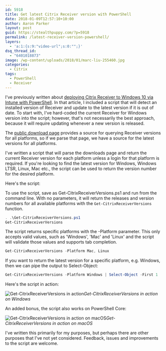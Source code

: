 ```yaml
---
id: 5918
title: Get latest Citrix Receiver version with PowerShell
date: 2018-01-09T12:57:10+10:00
author: Aaron Parker
layout: post
guid: https://stealthpuppy.com/?p=5918
permalink: /latest-receiver-version-powershell/
layers:
  - 'a:1:{s:9:"video-url";s:0:"";}'
dsq_thread_id:
  - "6401018873"
image: /wp-content/uploads/2018/01/marc-liu-255460.jpg
categories:
  - Citrix
tags:
  - PowerShell
  - Receiver
---
```


I've previously written about [deploying Citrix Receiver to Windows 10 via Intune with PowerShell](https://stealthpuppy.com/deploy-citrix-receiver-intune/). In that article, I included a script that will detect an installed version of Receiver and update to the latest version if it is out of date. To start with, I've hard-coded the current Receiver for Windows version into the script; however, that's not necessarily the best approach, because it will require updating whenever a new version is released.

The [public download page](https://www.citrix.com/downloads/citrix-receiver/) provides a source for querying Receiver versions for all platforms, so if we parse that page, we have a source for the latest versions for all platforms.

I've written a script that will parse the downloads page and return the current Receiver version for each platform unless a login for that platform is required. If you're looking to find the latest version for Windows, Windows LTSR, Linux, Mac etc., the script can be used to return the version number for the desired platform.

Here's the script:

<script src="https://gist.github.com/aaronparker/8204e49405a78245301dae1ebaf1df71.js"></script>

To use the script, save as Get-CitrixReceiverVersions.ps1 and run from the command line. With no parameters, it will return the releases and version numbers for all available platforms with the `Get-CitrixReceiverVersions` function.

```powershell
. .\Get-CitrixReceiverVersions.ps1
Get-CitrixReceiverVersions
```

The script returns specific platforms with the -Platform parameter. This only accepts valid values, such as 'Windows', 'Mac' and 'Linux' and the script will validate those values and supports tab completion.

```powershell
Get-CitrixReceiverVersions -Platform Mac, Linux
```

If you want to return the latest version for a specific platform, e.g. Windows, then we can pipe the output to Select-Object:

```powershell
Get-CitrixReceiverVersions -Platform Windows | Select-Object -First 1
```

Here's the script in action:

![Get-CitrixReceiverVersions in action](https://stealthpuppy.com/wp-content/uploads/2018/01/Get-CitrixReceiverVersions.gif)*Get-CitrixReceiverVersions in action on Windows*

An added bonus, the script also works on PowerShell Core:

![Get-CitrixReceiverVersions in action on macOS](https://stealthpuppy.com/wp-content/uploads/2018/01/Get-CitrixReceiverVersions-Pwsh.gif)*Get-CitrixReceiverVersions in action on macOS*

I've written this primarily for my purposes, but perhaps there are other purposes that I've not yet considered. Feedback, issues and improvements to the script are welcome.

